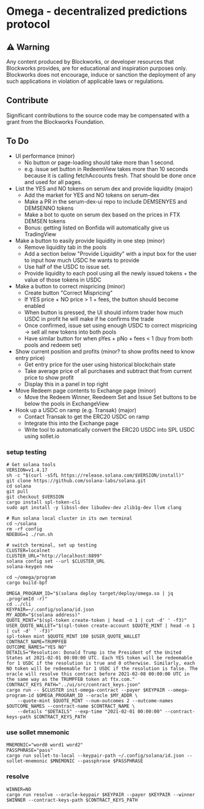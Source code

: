 # Omega - decentralized predictions protocol

## ⚠️ Warning

Any content produced by Blockworks, or developer resources that Blockworks provides, are for educational and inspiration purposes only. Blockworks does not encourage, induce or sanction the deployment of any such applications in violation of applicable laws or regulations.

## Contribute
Significant contributions to the source code may be compensated with a grant from the Blockworks Foundation.

## To Do
* UI performance (minor)
    * No button or page-loading should take more than 1 second.
    * e.g. issue set button in RedeemView takes more than 10 seconds because it is calling fetchAccounts fresh. That
      should be done once and used for all pages. 
* List the YES and NO tokens on serum dex and provide liquidity (major)
    * Add the market for YES and NO tokens on serum-dex
    * Make a PR in the serum-dex-ui repo to include DEMSENYES and DEMSENNO tokens
    * Make a bot to quote on serum dex based on the prices in FTX DEMSEN tokens
    * Bonus: getting listed on Bonfida will automatically give us TradingView
* Make a button to easily provide liquidity in one step (minor)
    * Remove liquidity tab in the pools
    * Add a section below "Provide Liquidity" with a input box for the user to input how much USDC he wants to provide
    * Use half of the USDC to issue set.
    * Provide liquidity to each pool using all the newly issued tokens + the value of those tokens in USDC
* Make a button to correct mispricing (minor)
    * Create button "Correct Mispricing"
    * If YES price + NO price > 1 + fees, the button should become enabled
    * When button is pressed, the UI should inform trader how much USDC in profit he will make if he confirms the trade
    * Once confirmed, issue set using enough USDC to correct mispricing -> sell all new tokens into both pools
    * Have similar button for when pYes + pNo + fees < 1 (buy from both pools and redeem set)
* Show current position and profits (minor? to show profits need to know entry price)
  * Get entry price for the user using historical blockchain state
  * Take average price of all purchases and subtract that from current price to show profit
  * Display this in a panel in top right
* Move Redeem page contents to Exchange page (minor)
  * Move the Redeem Winner, Reedeem Set and Issue Set buttons to be below the pools in ExchangeView
* Hook up a USDC on ramp (e.g. Transak) (major)
  * Contact Transak to get the ERC20 USDC on ramp
  * Integrate this into the Exchange page
  * Write tool to automatically convert the ERC20 USDC into SPL USDC using sollet.io

### setup testing
```
# Get solana tools
VERSION=v1.4.17
sh -c "$(curl -sSfL https://release.solana.com/$VERSION/install)"
git clone https://github.com/solana-labs/solana.git
cd solana
git pull
git checkout $VERSION
cargo install spl-token-cli
sudo apt install -y libssl-dev libudev-dev zlib1g-dev llvm clang

# Run solana local cluster in its own terminal
cd ~/solana
rm -rf config
NDEBUG=1 ./run.sh

# switch terminal, set up testing
CLUSTER=localnet
CLUSTER_URL="http://localhost:8899"
solana config set --url $CLUSTER_URL
solana-keygen new

cd ~/omega/program
cargo build-bpf

OMEGA_PROGRAM_ID="$(solana deploy target/deploy/omega.so | jq .programId -r)"
cd ../cli
KEYPAIR=~/.config/solana/id.json
MY_ADDR="$(solana address)"
QUOTE_MINT="$(spl-token create-token | head -n 1 | cut -d' ' -f3)"
USER_QUOTE_WALLET="$(spl-token create-account $QUOTE_MINT | head -n 1 | cut -d' ' -f3)"
spl-token mint $QUOTE_MINT 100 $USER_QUOTE_WALLET
CONTRACT_NAME=TRUMPFEB
OUTCOME_NAMES="YES NO"
DETAILS="Resolution: Donald Trump is the President of the United States at 2021-02-01 00:00:00 UTC. Each YES token will be redeemable for 1 USDC if the resolution is true and 0 otherwise. Similarly, each NO token will be redeemable for 1 USDC if the resolution is false. The oracle will resolve this contract before 2021-02-08 00:00:00 UTC in the same way as the TRUMPFEB token at ftx.com."
CONTRACT_KEYS_PATH="../ui/src/contract_keys.json"
cargo run -- $CLUSTER init-omega-contract --payer $KEYPAIR --omega-program-id $OMEGA_PROGRAM_ID --oracle $MY_ADDR \
    --quote-mint $QUOTE_MINT --num-outcomes 2 --outcome-names $OUTCOME_NAMES --contract-name $CONTRACT_NAME \
    --details "$DETAILS" --exp-time "2021-02-01 00:00:00" --contract-keys-path $CONTRACT_KEYS_PATH

```

### use sollet mnemonic
```
MNEMONIC="word0 word1 word2"
PASSPHRASE="pass"
cargo run sollet-to-local --keypair-path ~/.config/solana/id.json --sollet-mnemonic $MNEMONIC --passphrase $PASSPHRASE
```

### resolve
```
WINNER=NO
cargo run resolve --oracle-keypair $KEYPAIR --payer $KEYPAIR --winner $WINNER --contract-keys-path $CONTRACT_KEYS_PATH
```